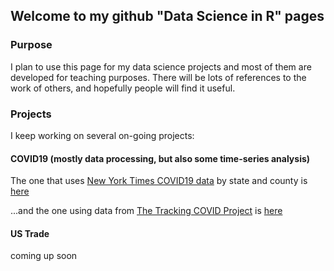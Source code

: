 ## Welcome to my github "Data Science in R" pages



### Purpose
I plan to use this page for my data science projects and most of them are developed for teaching purposes. There will be lots of references to the work of others, and hopefully people will find it useful.


### Projects
I keep working on several on-going projects:
<br>
#### COVID19 (mostly data processing, but also some time-series analysis)
The one that uses <a href="https://github.com/nytimes/covid-19-data" title="NewYorkTime github" target="_blank">New York Times COVID19 data</a> by state and county is <a href="https://fdp2012.github.io/github-site/NYT.html" title="COVID19_NYT" target="_blank">here</a>

...and the one using data from <a href="https://github.com/nytimes/covid-19-data" title="Tracking COVID Project" target="_blank">The Tracking COVID Project</a> is <a href="https://fdp2012.github.io/github-site/ATL.html" title="COVID19_ATL" target="_blank">here</a>

#### US Trade
coming up soon

